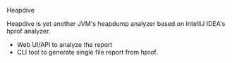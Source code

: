 Heapdive

Heapdive is yet another JVM's heapdump analyzer based on IntelliJ IDEA's hprof analyzer.

- Web UI/API to analyze the report
- CLI tool to generate single file report from hprof.

